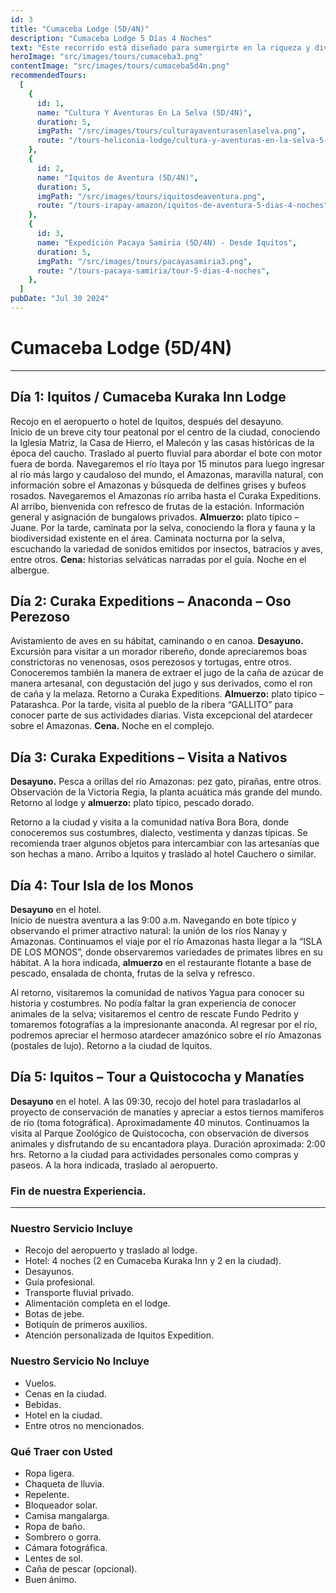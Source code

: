```yaml
---
id: 3
title: "Cumaceba Lodge (5D/4N)"
description: "Cumaceba Lodge 5 Días 4 Noches"
text: "Este recorrido está diseñado para sumergirte en la riqueza y diversidad de la selva peruana, brindándote una experiencia única y memorable que te hará sentir conectado con la naturaleza."
heroImage: "src/images/tours/cumaceba3.png"
contentImage: "src/images/tours/cumaceba5d4n.png"
recommendedTours:
  [
    {
      id: 1,
      name: "Cultura Y Aventuras En La Selva (5D/4N)",
      duration: 5,
      imgPath: "/src/images/tours/culturayaventurasenlaselva.png",
      route: "/tours-heliconia-lodge/cultura-y-aventuras-en-la-selva-5-dias-4-noches",
    },
    {
      id: 2,
      name: "Iquitos de Aventura (5D/4N)",
      duration: 5,
      imgPath: "/src/images/tours/iquitosdeaventura.png",
      route: "/tours-irapay-amazon/iquitos-de-aventura-5-dias-4-noches",
    },
    {
      id: 3,
      name: "Expedición Pacaya Samiria (5D/4N) - Desde Iquitos",
      duration: 5,
      imgPath: "/src/images/tours/pacayasamiria3.png",
      route: "/tours-pacaya-samiria/tour-5-dias-4-noches",
    },
  ]
pubDate: "Jul 30 2024"
---
```


# Cumaceba Lodge (5D/4N)

---

## Día 1: Iquitos / Cumaceba Kuraka Inn Lodge

Recojo en el aeropuerto o hotel de Iquitos, después del desayuno.  
Inicio de un breve city tour peatonal por el centro de la ciudad, conociendo la Iglesia Matriz, la Casa de Hierro, el Malecón y las casas históricas de la época del caucho. Traslado al puerto fluvial para abordar el bote con motor fuera de borda. Navegaremos el río Itaya por 15 minutos para luego ingresar al río más largo y caudaloso del mundo, el Amazonas, maravilla natural, con información sobre el Amazonas y búsqueda de delfines grises y bufeos rosados. Navegaremos el Amazonas río arriba hasta el Curaka Expeditions. Al arribo, bienvenida con refresco de frutas de la estación. Información general y asignación de bungalows privados. **Almuerzo:** plato típico – Juane. Por la tarde, caminata por la selva, conociendo la flora y fauna y la biodiversidad existente en el área. Caminata nocturna por la selva, escuchando la variedad de sonidos emitidos por insectos, batracios y aves, entre otros. **Cena:** historias selváticas narradas por el guía. Noche en el albergue.

## Día 2: Curaka Expeditions – Anaconda – Oso Perezoso

Avistamiento de aves en su hábitat, caminando o en canoa. **Desayuno.** Excursión para visitar a un morador ribereño, donde apreciaremos boas constrictoras no venenosas, osos perezosos y tortugas, entre otros. Conoceremos también la manera de extraer el jugo de la caña de azúcar de manera artesanal, con degustación del jugo y sus derivados, como el ron de caña y la melaza. Retorno a Curaka Expeditions. **Almuerzo:** plato típico – Patarashca. Por la tarde, visita al pueblo de la ribera “GALLITO” para conocer parte de sus actividades diarias. Vista excepcional del atardecer sobre el Amazonas. **Cena.** Noche en el complejo.

## Día 3: Curaka Expeditions – Visita a Nativos

**Desayuno.** Pesca a orillas del río Amazonas: pez gato, pirañas, entre otros. Observación de la Victoria Regia, la planta acuática más grande del mundo. Retorno al lodge y **almuerzo:** plato típico, pescado dorado.

Retorno a la ciudad y visita a la comunidad nativa Bora Bora, donde conoceremos sus costumbres, dialecto, vestimenta y danzas típicas. Se recomienda traer algunos objetos para intercambiar con las artesanías que son hechas a mano. Arribo a Iquitos y traslado al hotel Cauchero o similar.

## Día 4: Tour Isla de los Monos

**Desayuno** en el hotel.  
Inicio de nuestra aventura a las 9:00 a.m. Navegando en bote típico y observando el primer atractivo natural: la unión de los ríos Nanay y Amazonas. Continuamos el viaje por el río Amazonas hasta llegar a la “ISLA DE LOS MONOS”, donde observaremos variedades de primates libres en su hábitat. A la hora indicada, **almuerzo** en el restaurante flotante a base de pescado, ensalada de chonta, frutas de la selva y refresco.

Al retorno, visitaremos la comunidad de nativos Yagua para conocer su historia y costumbres. No podía faltar la gran experiencia de conocer animales de la selva; visitaremos el centro de rescate Fundo Pedrito y tomaremos fotografías a la impresionante anaconda. Al regresar por el río, podremos apreciar el hermoso atardecer amazónico sobre el río Amazonas (postales de lujo). Retorno a la ciudad de Iquitos.

## Día 5: Iquitos – Tour a Quistococha y Manatíes

**Desayuno** en el hotel. A las 09:30, recojo del hotel para trasladarlos al proyecto de conservación de manatíes y apreciar a estos tiernos mamíferos de río (toma fotográfica). Aproximadamente 40 minutos. Continuamos la visita al Parque Zoológico de Quistococha, con observación de diversos animales y disfrutando de su encantadora playa. Duración aproximada: 2:00 hrs. Retorno a la ciudad para actividades personales como compras y paseos. A la hora indicada, traslado al aeropuerto.

### Fin de nuestra Experiencia.

---

### Nuestro Servicio Incluye

- Recojo del aeropuerto y traslado al lodge.
- Hotel: 4 noches (2 en Cumaceba Kuraka Inn y 2 en la ciudad).
- Desayunos.
- Guía profesional.
- Transporte fluvial privado.
- Alimentación completa en el lodge.
- Botas de jebe.
- Botiquín de primeros auxilios.
- Atención personalizada de Iquitos Expedition.

### Nuestro Servicio No Incluye

- Vuelos.
- Cenas en la ciudad.
- Bebidas.
- Hotel en la ciudad.
- Entre otros no mencionados.

### Qué Traer con Usted

- Ropa ligera.
- Chaqueta de lluvia.
- Repelente.
- Bloqueador solar.
- Camisa mangalarga.
- Ropa de baño.
- Sombrero o gorra.
- Cámara fotográfica.
- Lentes de sol.
- Caña de pescar (opcional).
- Buen ánimo.
